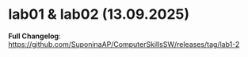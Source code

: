 # lab01 & lab02 (13.09.2025)

**Full Changelog**: https://github.com/SuponinaAP/ComputerSkillsSW/releases/tag/lab1-2






